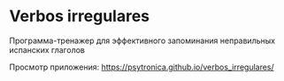 # Verbos irregulares
Программа-тренажер для эффективного запоминания неправильных испанских глаголов

Просмотр приложения: https://psytronica.github.io/verbos_irregulares/
